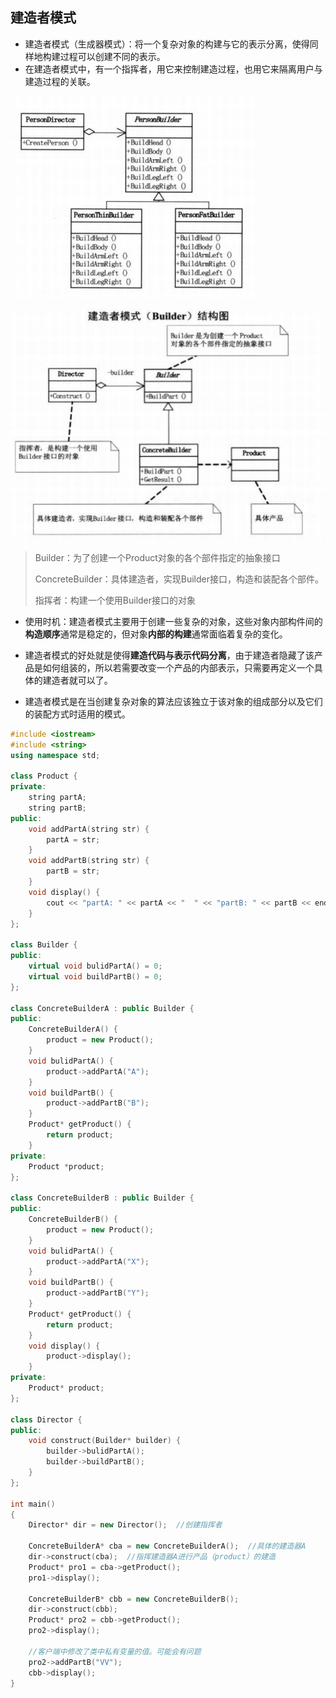 ## 建造者模式

- 建造者模式（生成器模式）：将一个复杂对象的构建与它的表示分离，使得同样地构建过程可以创建不同的表示。
- 在建造者模式中，有一个指挥者，用它来控制建造过程，也用它来隔离用户与建造过程的关联。

![image-20200818190824463](.\pictures\建造者模式1)

![image-20200818190854987](.\pictures\建造者模式2)

> Builder：为了创建一个Product对象的各个部件指定的抽象接口
>
> ConcreteBuilder：具体建造者，实现Builder接口，构造和装配各个部件。
>
> 指挥者：构建一个使用Builder接口的对象

- 使用时机：建造者模式主要用于创建一些复杂的对象，这些对象内部构件间的**构造顺序**通常是稳定的，但对象**内部的构建**通常面临着复杂的变化。
- 建造者模式的好处就是使得**建造代码与表示代码分离**，由于建造者隐藏了该产品是如何组装的，所以若需要改变一个产品的内部表示，只需要再定义一个具体的建造者就可以了。

- 建造者模式是在当创建复杂对象的算法应该独立于该对象的组成部分以及它们的装配方式时适用的模式。





```c++
#include <iostream>
#include <string>
using namespace std;

class Product {
private:
	string partA;
	string partB;
public:
	void addPartA(string str) {
		partA = str;
	}
	void addPartB(string str) {
		partB = str;
	}
	void display() {
		cout << "partA: " << partA << "  " << "partB: " << partB << endl;
	}
};

class Builder {
public:
	virtual void bulidPartA() = 0;
	virtual void buildPartB() = 0;
};

class ConcreteBuilderA : public Builder {
public:
	ConcreteBuilderA() {
		product = new Product();
	}
	void bulidPartA() {
		product->addPartA("A");
	}
	void buildPartB() {
		product->addPartB("B");
	}
	Product* getProduct() {
		return product;
	}
private:
	Product *product;
};

class ConcreteBuilderB : public Builder {
public:
	ConcreteBuilderB() {
		product = new Product();
	}
	void bulidPartA() {
		product->addPartA("X");
	}
	void buildPartB() {
		product->addPartB("Y");
	}
	Product* getProduct() {
		return product;
	}
	void display() {
		product->display();
	}
private:
	Product* product;
};

class Director {
public:
	void construct(Builder* builder) {
		builder->bulidPartA();
		builder->buildPartB();
	}
};

int main()
{
	Director* dir = new Director();  //创建指挥者

	ConcreteBuilderA* cba = new ConcreteBuilderA();  //具体的建造器A
	dir->construct(cba);  //指挥建造器A进行产品（product）的建造
	Product* pro1 = cba->getProduct();
	pro1->display();

	ConcreteBuilderB* cbb = new ConcreteBuilderB();
	dir->construct(cbb);
	Product* pro2 = cbb->getProduct();
	pro2->display();

	//客户端中修改了类中私有变量的值。可能会有问题
	pro2->addPartB("VV");
	cbb->display();
}
```


